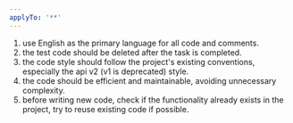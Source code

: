 ```yaml
---
applyTo: '**'
---
```


1. use English as the primary language for all code and comments.
2. the test code should be deleted after the task is completed.
3. the code style should follow the project's existing conventions, especially the api v2 (v1 is deprecated) style.
4. the code should be efficient and maintainable, avoiding unnecessary complexity.
5. before writing new code, check if the functionality already exists in the project, try to reuse existing code if possible.